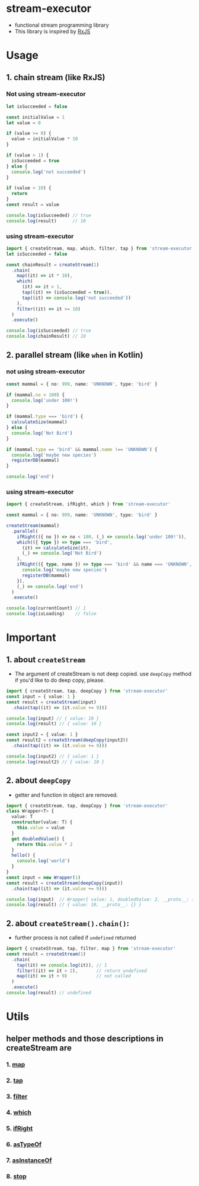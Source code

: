 # stream-executor
- functional stream programming library
- This library is inspired by [RxJS](https://github.com/ReactiveX/rxjs)

# Usage

## 1. chain stream (like RxJS)

### Not using stream-executor 
```ts
let isSucceeded = false

const initialValue = 1
let value = 0

if (value >= 0) {
  value = initialValue * 10
}

if (value > 1) {
  isSucceeded = true
} else {
  console.log('not succeeded')
}

if (value < 10) {
  return
}
const result = value

console.log(isSucceeded) // true
console.log(result)      // 10
```

###  using stream-executor
```ts
import { createStream, map, which, filter, tap } from 'stream-executor'
let isSucceeded = false

const chainResult = createStream(1)
  .chain(
    map((it) => it * 10),
    which(
      (it) => it > 1,
      tap((it) => (isSucceeded = true)),
      tap((it) => console.log('not succeeded'))
    ),
    filter((it) => it >= 10)
  )
  .execute()

console.log(isSucceeded) // true
console.log(chainResult) // 10
```

## 2. parallel stream (like `when` in Kotlin)

### not using stream-executor 
```ts
const mammal = { no: 999, name: 'UNKNOWN', type: 'bird' }

if (mammal.no < 100) {
  console.log('under 100!')
}

if (mammal.type === 'bird') {
  calculateSize(mammal)
} else {
  console.log('Not Bird')
}

if (mammal.type == 'bird' && mammal.name !== 'UNKNOWN') {
  console.log('maybe new species')
  registerDB(mammal)
}

console.log('end')
```

###  using stream-executor 
```ts
import { createStream, ifRight, which } from 'stream-executor'

const mammal = { no: 999, name: 'UNKNOWN', type: 'bird' }

createStream(mammal)
  .parallel(
    ifRight(({ no }) => no < 100, (_) => console.log('under 100!')),
    which(({ type }) => type === 'bird',
      (it) => calculateSize(it),
      (_) => console.log('Not Bird')
    ),
    ifRight(({ type, name }) => type === 'bird' && name === 'UNKNOWN', (_) => {
      console.log('maybe new species')
      registerDB(mammal)
    }),
    (_) => console.log('end')
  )
  .execute()

console.log(currentCount) // 1
console.log(isLoading)    // false
```

# Important
## 1. about `createStream`
  - The argument of createStream is not deep copied. use `deepCopy` method if you'd like to do deep copy, please.
  ```ts
  import { createStream, tap, deepCopy } from 'stream-executor'
  const input = { value: 1 }
  const result = createStream(input)
    .chain(tap((it) => (it.value += 9)))

  console.log(input) // { value: 10 }
  console.log(result) // { value: 10 }

  const input2 = { value: 1 }
  const result2 = createStream(deepCopy(input2))
    .chain(tap((it) => (it.value += 9)))

  console.log(input2) // { value: 1 }
  console.log(result2) // { value: 10 }
  ```
## 2. about `deepCopy`
  - getter and function in object are removed.
  ```ts
  import { createStream, tap, deepCopy } from 'stream-executor'
  class Wrapper<T> {
    value: T
    constructor(value: T) {
      this.value = value
    }
    get doubledValue() {
      return this.value * 2
    }
    hello() {
      console.log('world')
    }
  }
  const input = new Wrapper(1)
  const result = createStream(deepCopy(input))
    .chain(tap((it) => (it.value += 9)))

  console.log(input)  // Wrapper{ value: 1, doubledValue: 2, __proto__: { hello: () => console.log('world') } }
  console.log(result) // { value: 10, __proto__: {} }
  ``` 
## 2. about `createStream().chain()`:
  - further process is not called if `undefined` returned
  ```ts
  import { createStream, tap, filter, map } from 'stream-executor'
  const result = createStream(1)
    .chain(
      tap((it) => console.log(it)), // 1
      filter((it) => it > 2),       // return undefined
      map((it) => it + 9)           // not called
    )
    .execute()
  console.log(result) // undefined
  ``` 

# Utils
## helper methods and those descriptions in createStream are
  ### 1. [map](./src/executors/helpers/index.ts#L1)
  ### 2. [tap](./src/executors/helpers/index.ts#L16)
  ### 3. [filter](./src/executors/helpers/index.ts#L31)
  ### 4. [which](./src/executors/helpers/index.ts#L46)
  ### 5. [ifRight](./src/executors/helpers/index.ts#L72)
  ### 6. [asTypeOf](./src/executors/helpers/index.ts#L97)
  ### 7. [asInstanceOf](./src/executors/helpers/index.ts#L120)
  ### 8. [stop](./src/executors/helpers/index.ts#L142)
